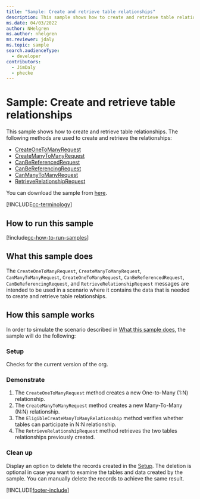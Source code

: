 ```yaml
---
title: "Sample: Create and retrieve table relationships"
description: This sample shows how to create and retrieve table relationships.
ms.date: 04/03/2022
author: NHelgren
ms.author: nhelgren
ms.reviewer: jdaly
ms.topic: sample
search.audienceType:
  - developer
contributors:
  - JimDaly
  - phecke
---
```


# Sample: Create and retrieve table relationships

This sample shows how to create and retrieve table relationships. The following methods are used to create and retrieve the relationships:

- [CreateOneToManyRequest](/dotnet/api/microsoft.xrm.sdk.messages.createonetomanyrequest)
- [CreateManyToManyRequest](/dotnet/api/microsoft.xrm.sdk.messages.createmanytomanyrequest)
- [CanBeReferencedRequest](/dotnet/api/microsoft.xrm.sdk.messages.canbereferencedrequest)
- [CanBeReferencingRequest](/dotnet/api/microsoft.xrm.sdk.messages.canbereferencingrequest)
- [CanManyToManyRequest](/dotnet/api/microsoft.xrm.sdk.messages.canmanytomanyrequest)
- [RetrieveRelationshipRequest](/dotnet/api/microsoft.xrm.sdk.messages.retrieverelationshiprequest)

You can download the sample from [here](https://github.com/microsoft/PowerApps-Samples/tree/master/dataverse/orgsvc/C%23/CreateRetrieveEntityRelationships).

[!INCLUDE[cc-terminology](../../includes/cc-terminology.md)]

## How to run this sample

[!include[cc-how-to-run-samples](../../includes/cc-how-to-run-samples.md)]

## What this sample does

The `CreateOneToManyRequest`, `CreateManyToManyRequest`, `CanManyToManyRequest`, `CreateOneToManyRequest`, `CanBeReferencedRequest`, `CanBeReferencingRequest`, and `RetrieveRelationshipRequest` messages are intended to be used in a scenario where it contains the data that is needed to create and retrieve table relationships.

## How this sample works

In order to simulate the scenario described in [What this sample does](#what-this-sample-does), the sample will do the following:

### Setup

Checks for the current version of the org.

### Demonstrate

1. The `CreateOneToManyRequest` method creates a new One-to-Many (1:N) relationship.
2. The `CreateManyToManyRequest` method creates a new Many-To-Many (N:N) relationship.
3. The `EligibleCreateManyToManyRelationship` method verifies whether tables can participate in N:N relationship.
4. The `RetrieveRelationshipRequest` method retrieves the two tables relationships previously created.

### Clean up

Display an option to delete the records created in the [Setup](#setup). The deletion is optional in case you want to examine the tables and data created by the sample. You can manually delete the records to achieve the same result.

[!INCLUDE[footer-include](../../../../includes/footer-banner.md)]
